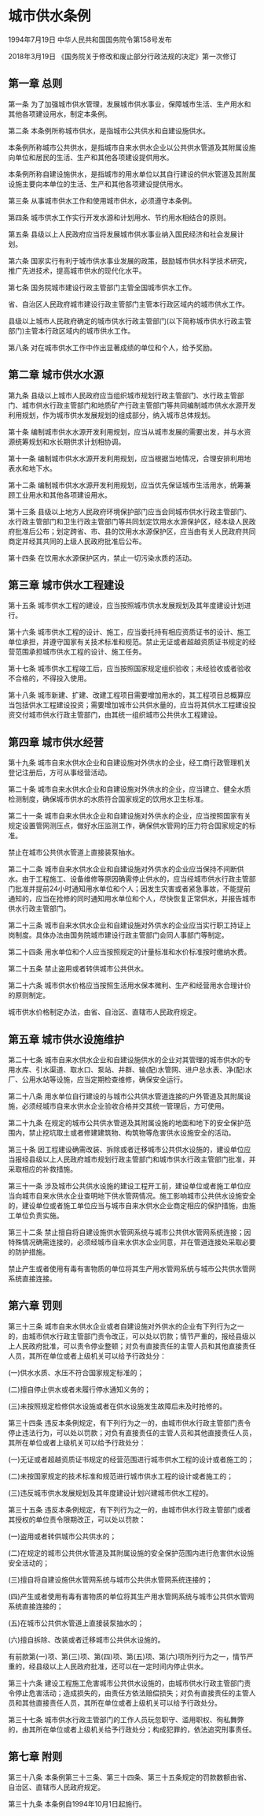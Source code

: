 # 城市供水条例

1994年7月19日 中华人民共和国国务院令第158号发布　

2018年3月19日 《国务院关于修改和废止部分行政法规的决定》第一次修订　

<!-- INFO END -->

## 第一章 总则

第一条 为了加强城市供水管理，发展城市供水事业，保障城市生活、生产用水和其他各项建设用水，制定本条例。

第二条 本条例所称城市供水，是指城市公共供水和自建设施供水。

本条例所称城市公共供水，是指城市自来水供水企业以公共供水管道及其附属设施向单位和居民的生活、生产和其他各项建设提供用水。

本条例所称自建设施供水，是指城市的用水单位以其自行建设的供水管道及其附属设施主要向本单位的生活、生产和其他各项建设提供用水。

第三条 从事城市供水工作和使用城市供水，必须遵守本条例。

第四条 城市供水工作实行开发水源和计划用水、节约用水相结合的原则。

第五条 县级以上人民政府应当将发展城市供水事业纳入国民经济和社会发展计划。

第六条 国家实行有利于城市供水事业发展的政策，鼓励城市供水科学技术研究，推广先进技术，提高城市供水的现代化水平。

第七条 国务院城市建设行政主管部门主管全国城市供水工作。

省、自治区人民政府城市建设行政主管部门主管本行政区域内的城市供水工作。

县级以上城市人民政府确定的城市供水行政主管部门(以下简称城市供水行政主管部门)主管本行政区域内的城市供水工作。

第八条 对在城市供水工作中作出显著成绩的单位和个人，给予奖励。

## 第二章 城市供水水源

第九条 县级以上城市人民政府应当组织城市规划行政主管部门、水行政主管部门、城市供水行政主管部门和地质矿产行政主管部门等共同编制城市供水水源开发利用规划，作为城市供水发展规划的组成部分，纳入城市总体规划。

第十条 编制城市供水水源开发利用规划，应当从城市发展的需要出发，并与水资源统筹规划和水长期供求计划相协调。

第十一条 编制城市供水水源开发利用规划，应当根据当地情况，合理安排利用地表水和地下水。

第十二条 编制城市供水水源开发利用规划，应当优先保证城市生活用水，统筹兼顾工业用水和其他各项建设用水。

第十三条 县级以上地方人民政府环境保护部门应当会同城市供水行政主管部门、水行政主管部门和卫生行政主管部门等共同划定饮用水水源保护区，经本级人民政府批准后公布；划定跨省、市、县的饮用水水源保护区，应当由有关人民政府共同商定并经其共同的上级人民政府批准后公布。

第十四条 在饮用水水源保护区内，禁止一切污染水质的活动。

## 第三章 城市供水工程建设

第十五条 城市供水工程的建设，应当按照城市供水发展规划及其年度建设计划进行。

第十六条 城市供水工程的设计、施工，应当委托持有相应资质证书的设计、施工单位承担，并遵守国家有关技术标准和规范。禁止无证或者超越资质证书规定的经营范围承担城市供水工程的设计、施工任务。

第十七条 城市供水工程竣工后，应当按照国家规定组织验收；未经验收或者验收不合格的，不得投入使用。

第十八条 城市新建、扩建、改建工程项目需要增加用水的，其工程项目总概算应当包括供水工程建设投资；需要增加城市公共供水量的，应当将其供水工程建设投资交付城市供水行政主管部门，由其统一组织城市公共供水工程建设。

## 第四章 城市供水经营

第十九条 城市自来水供水企业和自建设施对外供水的企业，经工商行政管理机关登记注册后，方可从事经营活动。

第二十条 城市自来水供水企业和自建设施对外供水的企业，应当建立、健全水质检测制度，确保城市供水的水质符合国家规定的饮用水卫生标准。

第二十一条 城市自来水供水企业和自建设施对外供水的企业，应当按照国家有关规定设置管网测压点，做好水压监测工作，确保供水管网的压力符合国家规定的标准。

禁止在城市公共供水管道上直接装泵抽水。

第二十二条 城市自来水供水企业和自建设施对外供水的企业应当保持不间断供水。由于工程施工、设备维修等原因确需停止供水的，应当经城市供水行政主管部门批准并提前24小时通知用水单位和个人；因发生灾害或者紧急事故，不能提前通知的，应当在抢修的同时通知用水单位和个人，尽快恢复正常供水，并报告城市供水行政主管部门。

第二十三条 城市自来水供水企业和自建设施对外供水的企业应当实行职工持证上岗制度。具体办法由国务院城市建设行政主管部门会同人事部门等制定。

第二十四条 用水单位和个人应当按照规定的计量标准和水价标准按时缴纳水费。

第二十五条 禁止盗用或者转供城市公共供水。

第二十六条 城市供水价格应当按照生活用水保本微利、生产和经营用水合理计价的原则制定。

城市供水价格制定办法，由省、自治区、直辖市人民政府规定。

## 第五章 城市供水设施维护

第二十七条 城市自来水供水企业和自建设施供水的企业对其管理的城市供水的专用水库、引水渠道、取水口、泵站、井群、输(配)水管网、进户总水表、净(配)水厂、公用水站等设施，应当定期检查维修，确保安全运行。

第二十八条 用水单位自行建设的与城市公共供水管道连接的户外管道及其附属设施，必须经城市自来水供水企业验收合格并交其统一管理后，方可使用。

第二十九条 在规定的城市公共供水管道及其附属设施的地面和地下的安全保护范围内，禁止挖坑取土或者修建建筑物、构筑物等危害供水设施安全的活动。

第三十条 因工程建设确需改装、拆除或者迁移城市公共供水设施的，建设单位应当报经县级以上人民政府城市规划行政主管部门和城市供水行政主管部门批准，并采取相应的补救措施。

第三十一条 涉及城市公共供水设施的建设工程开工前，建设单位或者施工单位应当向城市自来水供水企业查明地下供水管网情况。施工影响城市公共供水设施安全的，建设单位或者施工单位应当与城市自来水供水企业商定相应的保护措施，由施工单位负责实施。

第三十二条 禁止擅自将自建设施供水管网系统与城市公共供水管网系统连接；因特殊情况确需连接的，必须经城市自来水供水企业同意，并在管道连接处采取必要的防护措施。

禁止产生或者使用有毒有害物质的单位将其生产用水管网系统与城市公共供水管网系统直接连接。

## 第六章 罚则

第三十三条 城市自来水供水企业或者自建设施对外供水的企业有下列行为之一的，由城市供水行政主管部门责令改正，可以处以罚款；情节严重的，报经县级以上人民政府批准，可以责令停业整顿；对负有直接责任的主管人员和其他直接责任人员，其所在单位或者上级机关可以给予行政处分：

(一)供水水质、水压不符合国家规定标准的；

(二)擅自停止供水或者未履行停水通知义务的；

(三)未按照规定检修供水设施或者在供水设施发生故障后未及时抢修的。

第三十四条 违反本条例规定，有下列行为之一的，由城市供水行政主管部门责令停止违法行为，可以处以罚款；对负有直接责任的主管人员和其他直接责任人员，其所在单位或者上级机关可以给予行政处分：

(一)无证或者超越资质证书规定的经营范围进行城市供水工程的设计或者施工的；

(二)未按国家规定的技术标准和规范进行城市供水工程的设计或者施工的；

(三)违反城市供水发展规划及其年度建设计划兴建城市供水工程的。

第三十五条 违反本条例规定，有下列行为之一的，由城市供水行政主管部门或者其授权的单位责令限期改正，可以处以罚款：

(一)盗用或者转供城市公共供水的；

(二)在规定的城市公共供水管道及其附属设施的安全保护范围内进行危害供水设施安全活动的；

(三)擅自将自建设施供水管网系统与城市公共供水管网系统连接的；

(四)产生或者使用有毒有害物质的单位将其生产用水管网系统与城市公共供水管网系统直接连接的；

(五)在城市公共供水管道上直接装泵抽水的；

(六)擅自拆除、改装或者迁移城市公共供水设施的。

有前款第(一)项、第(三)项、第(四)项、第(五)项、第(六)项所列行为之一，情节严重的，经县级以上人民政府批准，还可以在一定时间内停止供水。

第三十六条 建设工程施工危害城市公共供水设施的，由城市供水行政主管部门责令停止危害活动；造成损失的，由责任方依法赔偿损失；对负有直接责任的主管人员和其他直接责任人员，其所在单位或者上级机关可以给予行政处分。

第三十七条 城市供水行政主管部门的工作人员玩忽职守、滥用职权、徇私舞弊的，由其所在单位或者上级机关给予行政处分；构成犯罪的，依法追究刑事责任。

## 第七章 附则

第三十八条 本条例第三十三条、第三十四条、第三十五条规定的罚款数额由省、自治区、直辖市人民政府规定。

第三十九条 本条例自1994年10月1日起施行。